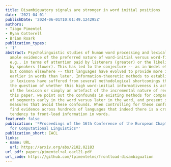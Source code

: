 ```yaml
---
title: Disambiguatory signals are stronger in word initial positions
date: '2021-04-01'
publishDate: '2024-06-01T10:01:49.124295Z'
authors:
- Tiago Pimentel
- Ryan Cotterell
- Brian Roark
publication_types:
- '1'
abstract: Psycholinguistic studies of human word processing and lexical access provide
  ample evidence of the preferred nature of word-initial versus word-final segments,
  e.g., in terms of attention paid by listeners (greater) or the likelihood of reduction
  by speakers (lower). This has led to the conjecture -- as in Wedel et al. (2019b),
  but common elsewhere -- that languages have evolved to provide more information
  earlier in words than later. Information-theoretic methods to establish such tendencies
  in lexicons have suffered from several methodological shortcomings that leave open
  the question of whether this high word-initial informativeness is actually a property
  of the lexicon or simply an artefact of the incremental nature of recognition. In
  this paper, we point out the confounds in existing methods for comparing the informativeness
  of segments early in the word versus later in the word, and present several new
  measures that avoid these confounds. When controlling for these confounds, we still
  find evidence across hundreds of languages that indeed there is a cross-linguistic
  tendency to front-load information in words.
featured: false
publication: '*Proceedings of the 16th Conference of the European Chapter of the Association
  for Computational Linguistics*'
publication_short: EACL
links:
- name: URL
  url: https://arxiv.org/abs/2102.02183
url_pdf: papers/pimentel+al.eacl21.pdf
url_code: https://github.com/tpimentelms/frontload-disambiguation
---
```



